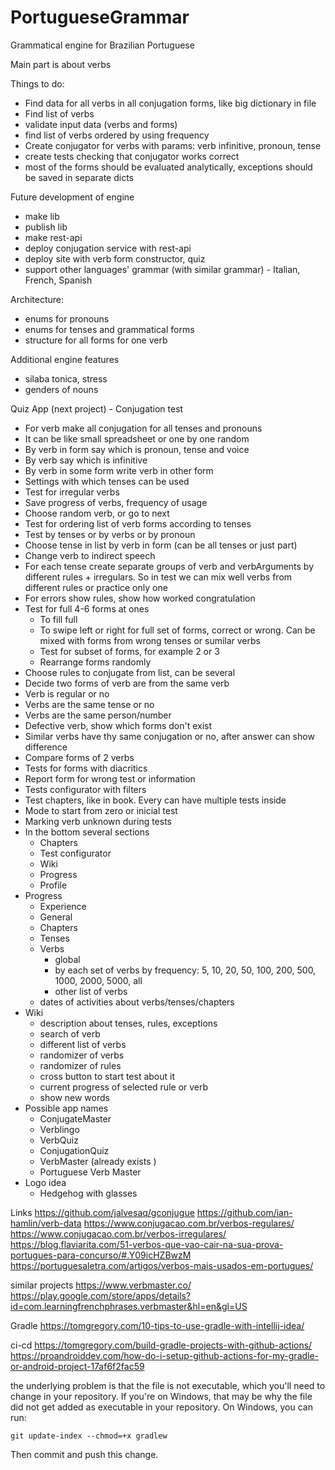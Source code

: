 # PortugueseGrammar
Grammatical engine for Brazilian Portuguese

Main part is about verbs

Things to do:
 - Find data for all verbs in all conjugation forms, like big dictionary in file
 - Find list of verbs
 - validate input data (verbs and forms)
 - find list of verbs ordered by using frequency
 - Create conjugator for verbs with params: verb infinitive, pronoun, tense
 - create tests checking that conjugator works correct
 - most of the forms should be evaluated analytically, exceptions should be saved in separate dicts

 Future development of engine
 - make lib
 - publish lib
 - make rest-api
 - deploy conjugation service with rest-api
 - deploy site with verb form constructor, quiz
 - support other languages' grammar (with similar grammar) - Italian, French, Spanish

 Architecture:
  - enums for pronouns
  - enums for tenses and grammatical forms
  - structure for all forms for one verb

Additional engine features
 - silaba tonica, stress
 - genders of nouns


Quiz App (next project) - Conjugation test
 - For verb make all conjugation for all tenses and pronouns
 - It can be like small spreadsheet or one by one random
 - By verb in form say which is pronoun, tense and voice
 - By verb say which is infinitive
 - By verb in some form write verb in other form
 - Settings with which tenses can be used
 - Test for irregular verbs
 - Save progress of verbs, frequency of usage
 - Choose random verb, or go to next
 - Test for ordering list of verb forms according to tenses
 - Test by tenses or by verbs or by pronoun
 - Choose tense in list by verb in form (can be all tenses or just part)
 - Change verb to indirect speech
 - For each tense create separate groups of verb and verbArguments by different rules + irregulars. So in test we can mix well verbs from different rules or practice only one
 - For errors show rules, show how worked congratulation
 - Test for full 4-6 forms at ones
   - To fill full 
   - To swipe left or right for full set of forms, correct or wrong. Can be mixed with forms from wrong tenses or sumilar verbs
   - Test for subset of forms, for example 2 or 3
   - Rearrange forms randomly
 - Choose rules to conjugate from list, can be several
 - Decide two forms of verb are from the same verb
 - Verb is regular or no
 - Verbs are the same tense or no
 - Verbs are the same person/number
 - Defective verb, show which forms don't exist
 - Similar verbs have thу same conjugation or no, after answer can show difference
 - Compare forms of 2 verbs
 - Tests for forms with diacritics
 - Report form for wrong test or information
 - Tests configurator with filters
 - Test chapters, like in book. Every can have multiple tests inside
 - Mode to start from zero or inicial test
 - Marking verb unknown during tests
 - In the bottom several sections
   - Chapters
   - Test configurator
   - Wiki
   - Progress
   - Profile
 - Progress
   - Experience 
   - General 
   - Chapters
   - Tenses
   - Verbs
     - global
     - by each set of verbs by frequency: 5, 10, 20, 50, 100, 200, 500, 1000, 2000, 5000, all
     - other list of verbs
   - dates of activities about verbs/tenses/chapters
 - Wiki
   - description about tenses, rules, exceptions
   - search of verb
   - different list of verbs
   - randomizer of verbs
   - randomizer of rules
   - cross button to start test about it
   - current progress of selected rule or verb
   - show new words
 - Possible app names
   - ConjugateMaster
   - Verblingo
   - VerbQuiz
   - ConjugationQuiz
   - VerbMaster (already exists )
   - Portuguese Verb Master
 - Logo idea
   - Hedgehog with glasses
 
   

 Links
 https://github.com/jalvesaq/gconjugue
 https://github.com/ian-hamlin/verb-data
 https://www.conjugacao.com.br/verbos-regulares/
 https://www.conjugacao.com.br/verbos-irregulares/
 https://blog.flaviarita.com/51-verbos-que-vao-cair-na-sua-prova-portugues-para-concurso/#.Y09icHZBwzM
 https://portuguesaletra.com/artigos/verbos-mais-usados-em-portugues/


similar projects
https://www.verbmaster.co/
https://play.google.com/store/apps/details?id=com.learningfrenchphrases.verbmaster&hl=en&gl=US


Gradle
https://tomgregory.com/10-tips-to-use-gradle-with-intellij-idea/

ci-cd
https://tomgregory.com/build-gradle-projects-with-github-actions/
https://proandroiddev.com/how-do-i-setup-github-actions-for-my-gradle-or-android-project-17af6f2fac59


the underlying problem is that the file is not executable, which you'll need to change in your repository. If you're on Windows, that may be why the file did not get added as executable in your repository. On Windows, you can run:

    git update-index --chmod=+x gradlew
Then commit and push this change.